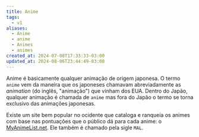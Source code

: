 ```yaml
---
title: Anime
tags:
  - v1
aliases:
  - Anime
  - anime
  - Animes
  - animes
created_at: 2024-07-08T17:33:33-03:00
updated_at: 2024-08-06T23:44:49-03:00
---
```


Anime é basicamente qualquer animação de origem japonesa. O termo `anime` vem da maneira que os japoneses chamavam abreviadamente as _animation_ (do inglês, "animação") que vinham dos EUA. Dentro do Japão, qualquer animação é chamada de `anime` mas fora do Japão o termo se torna exclusivo das animações japonesas.

Existe um site bem popular no ocidente que cataloga e ranqueia os animes com base nas pontuações que o público dá para cada anime: o [MyAnimeList.net](https://myanimelist.net/). Ele também é chamado pela sigle `MAL`.